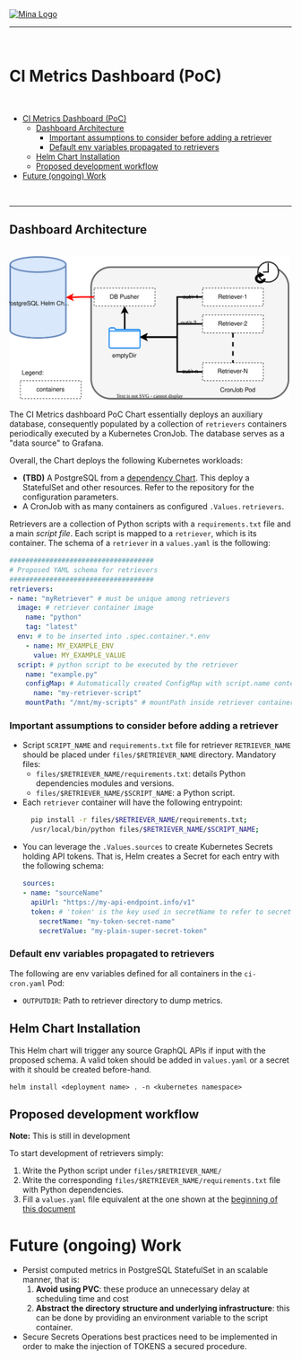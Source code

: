 <a href="https://minaprotocol.com">
	<img width="200" src="https://github.com/MinaProtocol/docs/blob/main/public/static/img/svg/mina-wordmark-redviolet.svg?raw=true&sanitize=true" alt="Mina Logo" />
</a>
<hr/>

<br />

# CI Metrics Dashboard (PoC)

<br />

- [CI Metrics Dashboard (PoC)](#ci-metrics-dashboard-poc)
  - [Dashboard Architecture](#dashboard-architecture)
    - [Important assumptions to consider before adding a retriever](#important-assumptions-to-consider-before-adding-a-retriever)
    - [Default env variables propagated to retrievers](#default-env-variables-propagated-to-retrievers)
  - [Helm Chart Installation](#helm-chart-installation)
  - [Proposed development workflow](#proposed-development-workflow)
- [Future (ongoing) Work](#future-ongoing-work)

<br />

---

## Dashboard Architecture

<br />

<img width="500" src="_img/ci-metrics-cronjob-architecture.svg" alt="light bulb">

The CI Metrics dashboard PoC Chart essentially deploys an auxiliary database, consequently populated by a collection of `retrievers` containers periodically executed by a Kubernetes CronJob. The database serves as a "data source" to Grafana.

Overall, the Chart deploys the following Kubernetes workloads:
- **(TBD)** A PostgreSQL from a [dependency Chart](https://github.com/bitnami/charts/tree/main/bitnami/postgresql). This deploy a StatefulSet and other resources. Refer to the repository for the configuration parameters.
- A CronJob with as many containers as configured `.Values.retrievers`.

Retrievers are a collection of Python scripts with a `requirements.txt` file and a main *script file*. Each script is mapped to a `retriever`, which is its container. The schema of a `retriever` in a `values.yaml` is the following:

```yaml
####################################
# Proposed YAML schema for retrievers
####################################
retrievers:
- name: "myRetriever" # must be unique among retrievers
  image: # retriever container image
    name: "python"
    tag: "latest"
  env: # to be inserted into .spec.container.*.env
    - name: MY_EXAMPLE_ENV
      value: MY_EXAMPLE_VALUE
  script: # python script to be executed by the retriever
    name: "example.py"
    configMap: # Automatically created ConfigMap with script.name contents
      name: "my-retriever-script"
    mountPath: "/mnt/my-scripts" # mountPath inside retriever container
```

### Important assumptions to consider before adding a retriever
- Script `SCRIPT_NAME` and `requirements.txt` file for retriever `RETRIEVER_NAME` should be placed under `files/$RETRIEVER_NAME` directory. Mandatory files:
  - `files/$RETRIEVER_NAME/requirements.txt`: details Python dependencies modules and versions.
  - `files/$RETRIEVER_NAME/$SCRIPT_NAME`: a Python script.
- Each `retriever` container will have the following entrypoint:
  ```bash
    pip install -r files/$RETRIEVER_NAME/requirements.txt;
    /usr/local/bin/python files/$RETRIEVER_NAME/$SCRIPT_NAME;
  ```
- You can leverage the `.Values.sources` to create Kubernetes Secrets holding API tokens. That is, Helm creates a Secret for each entry with the following schema:
  ```yaml
  sources:
  - name: "sourceName"
    apiUrl: "https://my-api-endpoint.info/v1"
    token: # 'token' is the key used in secretName to refer to secretValue
      secretName: "my-token-secret-name"
      secretValue: "my-plain-super-secret-token"
  ```

### Default env variables propagated to retrievers
The following are env variables defined for all containers in the `ci-cron.yaml` Pod:
- `OUTPUTDIR`: Path to retriever directory to dump metrics.

## Helm Chart Installation
This Helm chart will trigger any source GraphQL APIs if input with the proposed schema. A valid token should be added in `values.yaml` or a secret with it should be created before-hand.

```console
helm install <deployment name> . -n <kubernetes namespace>
```

## Proposed development workflow
**Note:** This is still in development

To start development of retrievers simply:

1. Write the Python script under `files/$RETRIEVER_NAME/`
2. Write the corresponding `files/$RETRIEVER_NAME/requirements.txt` file with Python dependencies.
3. Fill a `values.yaml` file equivalent at the one shown at the [beginning of this document](#dashboard-architecture)

# Future (ongoing) Work
- Persist computed metrics in PostgreSQL StatefulSet in an scalable manner, that is:
  1. **Avoid using PVC**: these produce an unnecessary delay at scheduling time and cost
  2. **Abstract the directory structure and underlying infrastructure**: this can be done by providing an environment variable to the script container.
- Secure Secrets Operations best practices need to be implemented in order to make the injection of TOKENS a secured procedure.